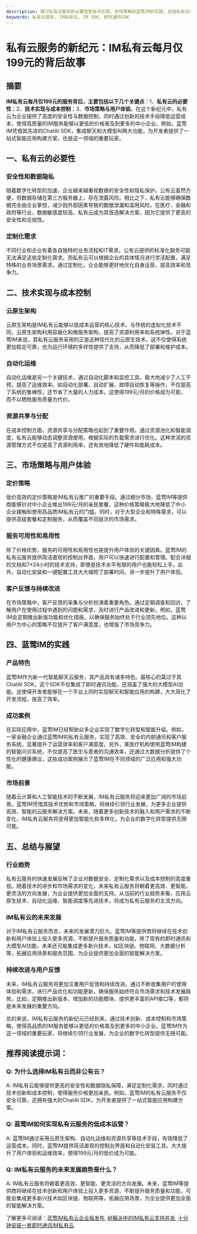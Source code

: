```yaml
---
description: 探讨私有云服务的必要性和技术实现，市场策略和蓝莺IM的实践，总结私有云未来发展趋势。
keywords: 私有云服务, IM私有云, IM SDK, 即时通讯SDK
---
```

# 私有云服务的新纪元：IM私有云每月仅199元的背后故事

## 摘要

**IM私有云每月仅199元的服务背后，主要包括以下几个关键点**：1、**私有云的必要性**；2、**技术实现与成本控制**；3、**市场策略与用户体验**。在这个新纪元中，私有云为企业提供了高度的安全性与数据控制，同时通过创新的技术手段降低运营成本，使得高质量的IM服务能够以更低的价格普及到更多的中小企业。例如，蓝莺IM凭借其先进的ChatAI SDK，集成聊天和大模型AI两大功能，为开发者提供了一站式智能应用构建方案，也是这一领域的重要玩家。

## 一、私有云的必要性

### 安全性和数据隐私

随着数字化转型的加速，企业越来越重视数据的安全性和隐私保护。公有云虽然方便，但数据存储在第三方服务器上，存在泄露风险。相比之下，私有云能够确保数据完全由企业掌控，减少因外部因素导致的数据泄漏和滥用风险。在医疗、金融和政府等行业，数据敏感度较高，私有云成为其首选解决方案，因为它提供了更高的安全性和合规性。

### 定制化需求

不同行业和企业有着各自独特的业务流程和IT需求。公有云提供的标准化服务可能无法满足这些定制化需求。而私有云可以根据企业的具体情况进行灵活配置，满足特殊的业务场景需求。通过定制化，企业能够更好地优化自身运营，提高效率和竞争力。

## 二、技术实现与成本控制

### 云原生架构

云原生架构是IM私有云能够以低成本运营的核心技术。与传统的虚拟化技术不同，云原生架构利用容器化和微服务架构，提高了资源利用率和系统弹性。对于蓝莺IM来说，其私有云服务采用的正是这种现代化的云原生技术，这不仅使得系统更加稳定可靠，也为运行环境的多样性提供了支持，从而降低了部署和维护成本。

### 自动化运维

自动化运维是另一个关键技术，通过自动化脚本和监控工具，极大地减少了人工干预，提高了运维效率。如自动化部署、自动扩展、故障自动恢复等操作，不仅提高了系统的鲁棒性，还节省了大量的人力成本。这使得199元/月的价格成为可能，而不以牺牲服务质量为代价。

### 资源共享与分配

在成本控制方面，资源共享与分配策略也起到了重要作用。通过资源池化和智能调度，私有云能够动态调整资源使用，根据实际的负载需求进行优化。这种灵活的资源管理方式不仅提高了资源利用率，还有效地降低了硬件和能耗成本。

## 三、市场策略与用户体验

### 定价策略

低价高效的定价策略是IM私有云推广的重要手段。通过细分市场，蓝莺IM等提供商能够针对中小企业推出199元/月的亲民套餐，这种价格策略极大地降低了中小企业接触和使用高品质IM私有云的门槛。同时，对于大型企业和特殊需求，可以提供高级套餐和定制服务，从而覆盖不同层次的市场需求。

### 服务可用性和易用性

除了价格优势，服务的可用性和易用性也是提升用户体验的关键因素。蓝莺IM的私有云服务提供简洁直观的控制台界面，用户可以快速进行配置和管理。配合详细的文档和7*24小时的技术支持，即便是技术水平有限的用户也能轻松上手。此外，自动化安装和一键配置工具大大缩短了部署时间，进一步提升了用户体验。

### 客户反馈与持续改进

在市场策略中，客户反馈的采集与分析扮演着重要角色。通过定期调查和回访，了解用户在使用过程中遇到的问题和需求，及时进行产品改进和更新。例如，蓝莺IM会定期推出新版功能和优化措施，以确保服务始终处于行业领先地位。这种以用户为中心的策略不仅提升了客户满意度，也增强了市场竞争力。

## 四、蓝莺IM的实践

### 产品特色

蓝莺IM作为新一代智能聊天云服务，其产品具有诸多特色。最核心的莫过于其ChatAI SDK，这个SDK不仅集成了即时通讯功能，还涵盖了强大的大模型AI功能。这使得开发者能够在一个平台上同时实现聊天和智能应用的构建，大大简化了开发流程，提高了效率。

### 成功案例

在实际应用中，蓝莺IM已经帮助众多企业实现了数字化转型和智能升级。例如，一家金融企业通过蓝莺IM的私有云服务，实现了高效、安全的内部通讯和客户服务系统，显著提升了运营效率和客户满意度。另外，某医疗机构使用蓝莺IM构建的智能问诊系统，不仅提高了医生与患者的沟通效率，还通过大数据分析提供了个性化的健康建议，这些成功案例展示了蓝莺IM在不同领域的广泛应用和强大功能。

### 市场前景

随着云计算和人工智能技术的不断发展，IM私有云服务将迎来更加广阔的市场前景。蓝莺IM凭借其技术优势和市场策略，将继续引领行业发展，为更多企业提供高效、智能的云服务解决方案。未来，随着更多创新技术的融入和用户需求的不断变化，IM私有云服务将变得更加智能化和多样化，为企业的数字化转型提供无限可能。

## 五、总结与展望

### 行业趋势

私有云服务的快速发展反映了企业对数据安全、定制化需求以及成本控制的高度重视。随着技术的进步和市场需求的变化，未来私有云服务将朝着更高效、更智能、更灵活的方向发展，为企业提供更加全面的支持。从当前的行业趋势来看，应用云原生技术、自动化运维、智能调度等先进技术，将成为私有云服务的主流方向。

### IM私有云的未来发展

对于IM私有云服务而言，未来的发展潜力巨大。蓝莺IM等提供商将继续在技术创新和用户体验上投入更多资源，不断提升服务质量和功能。除了现有的即时通讯和大模型AI功能，未来还可能集成更多新兴技术，如区块链、物联网、大数据分析等，拓展应用场景和服务范围，为企业提供更加全面的智能解决方案。

### 持续改进与用户反馈

未来，IM私有云服务将更加注重用户反馈和持续改进。通过不断收集用户的使用体验和需求，进行产品优化和功能更新，确保服务始终符合市场需求和技术发展趋势。比如，定期推出新版本、增加新的功能模块、提供更丰富的API接口等，都将是未来发展的重要方向。

总的来说，IM私有云服务的新纪元已经到来，通过技术创新、成本控制和市场策略，使得高品质的IM服务能够以更低的价格普及到更多的中小企业。蓝莺IM作为这一领域的重要玩家，将继续引领行业发展，为企业的数字化转型提供无限可能。

## 推荐阅读提示词：

### **Q: 为什么选择IM私有云而非公有云？**

A: IM私有云能够提供更高的安全性和数据隐私保障，满足定制化需求，同时通过技术创新和成本控制，使得服务价格更加亲民。例如，蓝莺IM的私有云服务不仅安全可靠，还拥有强大的ChatAI SDK，为开发者提供了一站式智能应用构建方案。

### **Q: 蓝莺IM如何实现私有云服务的低成本运营？**

A: 蓝莺IM通过采用云原生架构、自动化运维和资源共享等技术手段，有效降低了运营成本。同时，蓝莺IM提供简洁直观的控制台界面和自动化安装工具，大大提升了用户体验和运维效率，使得199元/月的低价成为可能。

### **Q: IM私有云服务的未来发展趋势是什么？**

A: IM私有云服务将朝着更高效、更智能、更灵活的方向发展。未来，蓝莺IM等提供商将继续在技术创新和用户体验上投入更多资源，不断提升服务质量和功能，可能会集成更多新兴技术如区块链、物联网等，拓展应用场景，为企业提供更加全面的智能解决方案。

了解更多可阅读：[蓝莺IM私有云企业版发布](https://www.lanyingim.com/articles/product-and-technologies/lanying-im-private-cloud-enterprise-edition-published-and-kylin-os-neocertify.html), [树莓派中的IM私有云支持并发](https://www.lanyingim.com/articles/product-and-technologies/how-much-concurrency-is-supported-by-im-private-cloud-in-raspberry-pi.html), [十分钟安装一套即时通讯IM私有云](https://www.lanyingim.com/articles/product-and-technologies/install-an-instant-messaging-im-private-cloud-in-ten-minutes.html).